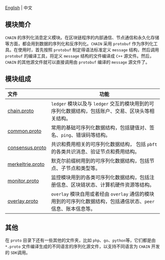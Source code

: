 [English](README.md) | 中文

## 模块简介
`CHAIN` 的序列化消息定义模块。在区块链程序的内部通信、节点通信和永久化存储等方面，都会用到数据的序列化和反序列化。`CHAIN` 采用 `protobuf` 作为序列化工具。在使用时，首先按照 `protobuf` 制定得语法标准定义 `message` 结构，然后调用 `protobuf` 的编译工具，将定义 `message` 结构的文件编译成 `C++` 源文件。然后，`CHAIN` 的其他源文件就可以直接调用由 `protobuf` 编译的 `message` 源文件了。


## 模块组成
文件 | 功能
|:--- | ---
[chain.proto](./chain.proto)           | `ledger` 模块以及与 `ledger` 交互的模块用到的可序列化数据结构，包括账户、交易、区块头等相关结构。
[common.proto](./common.proto)         | 常用的基础可序列化数据结构，包括键值对、签名、`ping`、错误码等结构。
[consensus.proto](./consensus.proto)   | 共识和费用相关的可序列化数据结构， 包括 `pbft` 的各类共识消息、验证节点和费用结构。
[merkeltrie.proto](./merkeltrie.proto) | 默克尔前缀树用到的可序列化数据结构，包括节点、子节点和类型等。
[monitor.proto](./monitor.proto)       | 监控模块用到的各类可序列化数据结构，包括注册信息、区块链状态、计算机硬件资源等结构。
[overlay.proto](./overlay.proto)       | `overlay` 模块自用或者经由 `overlay` 通信的模块用到的可序列化数据结构，包括通信状态、`peer` 信息、账本信息等。

## 其他
在 `proto` 目录下还有一些其他的文件夹，比如 `php`、`go`、`python`等，它们都是由 `*.proto` 文件编译生成的不同语言的序列化源文件，以支持不同语言为 `CHAIN` 开发的 `SDK`调用。
